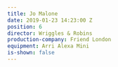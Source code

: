 ```yaml
---
title: Jo Malone
date: 2019-01-23 14:23:00 Z
position: 6
director: Wriggles & Robins
production-company: Friend London
equipment: Arri Alexa Mini
is-shown: false
---
```



